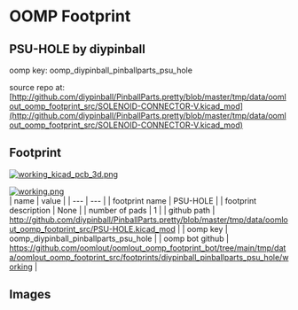 # OOMP Footprint  
## PSU-HOLE  by diypinball  
  
oomp key: oomp_diypinball_pinballparts_psu_hole  
  
source repo at: [http://github.com/diypinball/PinballParts.pretty/blob/master/tmp/data/oomlout_oomp_footprint_src/SOLENOID-CONNECTOR-V.kicad_mod](http://github.com/diypinball/PinballParts.pretty/blob/master/tmp/data/oomlout_oomp_footprint_src/SOLENOID-CONNECTOR-V.kicad_mod)  
## Footprint  
  
[![working_kicad_pcb_3d.png](working_kicad_pcb_3d_600.png)](working_kicad_pcb_3d.png)  
  
[![working.png](working_600.png)](working.png)  
| name | value | 
| --- | --- | 
| footprint name | PSU-HOLE | 
| footprint description | None | 
| number of pads | 1 | 
| github path | http://github.com/diypinball/PinballParts.pretty/blob/master/tmp/data/oomlout_oomp_footprint_src/PSU-HOLE.kicad_mod | 
| oomp key | oomp_diypinball_pinballparts_psu_hole | 
| oomp bot github | https://github.com/oomlout/oomlout_oomp_footprint_bot/tree/main/tmp/data/oomlout_oomp_footprint_src/footprints/diypinball_pinballparts_psu_hole/working | 
## Images  
